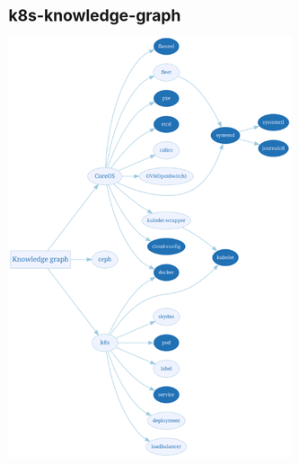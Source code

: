 # k8s-knowledge-graph

 ![knowledge_graph](https://raw.githubusercontent.com/vienlee/k8s-knowledge-graph/master/img/knowledge_graph.svg)
